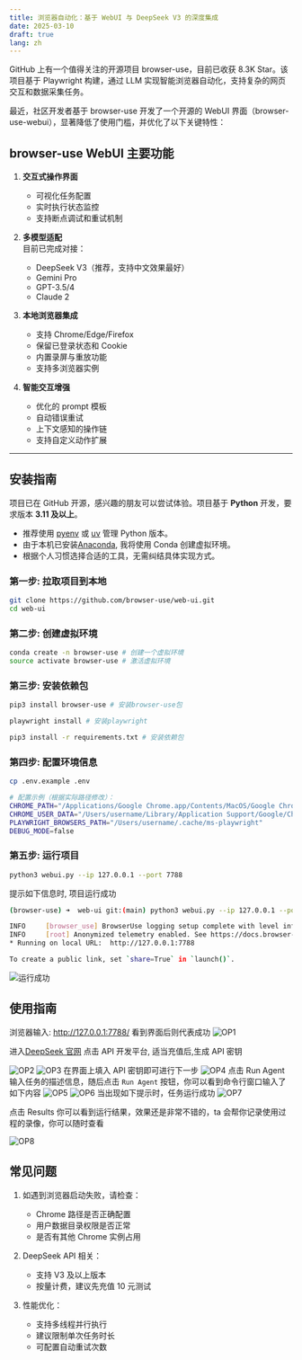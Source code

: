 ```yaml
---
title: 浏览器自动化：基于 WebUI 与 DeepSeek V3 的深度集成
date: 2025-03-10
draft: true
lang: zh
---
```


GitHub 上有一个值得关注的开源项目 browser-use，目前已收获 8.3K Star。该项目基于 Playwright 构建，通过 LLM 实现智能浏览器自动化，支持复杂的网页交互和数据采集任务。

最近，社区开发者基于 browser-use 开发了一个开源的 WebUI 界面（browser-use-webui），显著降低了使用门槛，并优化了以下关键特性：

## **browser-use WebUI 主要功能**

1. **交互式操作界面**

   - 可视化任务配置
   - 实时执行状态监控
   - 支持断点调试和重试机制

2. **多模型适配**  
   目前已完成对接：

   - DeepSeek V3（推荐，支持中文效果最好）
   - Gemini Pro
   - GPT-3.5/4
   - Claude 2

3. **本地浏览器集成**

   - 支持 Chrome/Edge/Firefox
   - 保留已登录状态和 Cookie
   - 内置录屏与重放功能
   - 支持多浏览器实例

4. **智能交互增强**
   - 优化的 prompt 模板
   - 自动错误重试
   - 上下文感知的操作链
   - 支持自定义动作扩展

---

## **安装指南**

项目已在 GitHub 开源，感兴趣的朋友可以尝试体验。项目基于 **Python** 开发，要求版本 **3.11 及以上**。

- 推荐使用 [pyenv](https://github.com/pyenv/pyenv) 或 [uv](https://docs.astral.sh/uv/) 管理 Python 版本。
- 由于本机已安装[Anaconda](https://www.anaconda.com/download/success), 我将使用 Conda 创建虚拟环境。
- 根据个人习惯选择合适的工具，无需纠结具体实现方式。

### 第一步: 拉取项目到本地

```bash
git clone https://github.com/browser-use/web-ui.git
cd web-ui
```

### 第二步: 创建虚拟环境

```bash
conda create -n browser-use # 创建一个虚拟环境
source activate browser-use # 激活虚拟环境
```

### 第三步: 安装依赖包

```bash
pip3 install browser-use # 安装browser-use包

playwright install # 安装playwright

pip3 install -r requirements.txt # 安装依赖包
```

### 第四步: 配置环境信息

```bash
cp .env.example .env

# 配置示例（根据实际路径修改）：
CHROME_PATH="/Applications/Google Chrome.app/Contents/MacOS/Google Chrome"
CHROME_USER_DATA="/Users/username/Library/Application Support/Google/Chrome"
PLAYWRIGHT_BROWSERS_PATH="/Users/username/.cache/ms-playwright"
DEBUG_MODE=false
```

### 第五步: 运行项目

```bash
python3 webui.py --ip 127.0.0.1 --port 7788
```

提示如下信息时, 项目运行成功

```bash
(browser-use) ➜  web-ui git:(main) python3 webui.py --ip 127.0.0.1 --port 7788

INFO     [browser_use] BrowserUse logging setup complete with level info
INFO     [root] Anonymized telemetry enabled. See https://docs.browser-use.com/development/telemetry for more information.
* Running on local URL:  http://127.0.0.1:7788

To create a public link, set `share=True` in `launch()`.
```

![运行成功](/images/blog/browser-use/success-info.png)

## **使用指南**

浏览器输入: http://127.0.0.1:7788/ 看到界面后则代表成功
![OP1](/images/blog/browser-use/op-1.png)

进入[DeepSeek 官网](https://www.deepseek.com/) 点击 API 开发平台, 适当充值后,生成 API 密钥

![OP2](/images/blog/browser-use/op-2.png)
![OP3](/images/blog/browser-use/op-3.png)
在界面上填入 API 密钥即可进行下一步
![OP4](/images/blog/browser-use/op-4.png)
点击 Run Agent 输入任务的描述信息，随后点击 `Run Agent` 按钮，你可以看到命令行窗口输入了如下内容
![OP5](/images/blog/browser-use/op-5.png)
![OP6](/images/blog/browser-use/op-6.png)
当出现如下提示时，任务运行成功
![OP7](/images/blog/browser-use/op-7.png)

点击 Results 你可以看到运行结果，效果还是非常不错的，ta 会帮你记录使用过程的录像，你可以随时查看

![OP8](/images/blog/browser-use/op-8.png)

## **常见问题**

1. 如遇到浏览器启动失败，请检查：

   - Chrome 路径是否正确配置
   - 用户数据目录权限是否正常
   - 是否有其他 Chrome 实例占用

2. DeepSeek API 相关：

   - 支持 V3 及以上版本
   - 按量计费，建议先充值 10 元测试

3. 性能优化：
   - 支持多线程并行执行
   - 建议限制单次任务时长
   - 可配置自动重试次数
